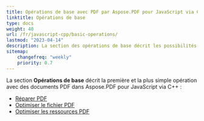 ```yaml
---
title: Opérations de base avec PDF par Aspose.PDF pour JavaScript via C++ 
linktitle: Opérations de base
type: docs
weight: 40
url: /fr/javascript-cpp/basic-operations/
lastmod: "2023-04-14"
description: La section des opérations de base décrit les possibilités des opérations les plus simples avec des documents PDF utilisant Aspose.PDF pour JavaScript.
sitemap:
    changefreq: "weekly"
    priority: 0.7
---
```


La section **Opérations de base** décrit la première et la plus simple opération avec des documents PDF dans Aspose.PDF pour JavaScript via C++ :

- [Réparer PDF](/pdf/fr/javascript-cpp/repair-pdf/)
- [Optimiser le fichier PDF](/pdf/fr/javascript-cpp/optimize-pdf/)
- [Optimiser les ressources PDF](/pdf/fr/javascript-cpp/optimize-pdf-resources/)